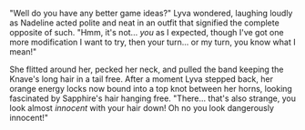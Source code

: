 "Well do you have any better game ideas?" Lyva wondered, laughing loudly as Nadeline acted polite and neat in an outfit that signified the complete opposite of such. "Hmm, it's not... *you* as I expected, though I've got one more modification I want to try, then your turn... or my turn, you know what I mean!"    

She flitted around her, pecked her neck, and pulled the band keeping the Knave's long hair in a tail free. After a moment Lyva stepped back, her orange energy locks now bound into a top knot between her horns, looking fascinated by Sapphire's hair hanging free. "There... that's also strange, you look almost *innocent* with your hair down! Oh no you look dangerously innocent!"